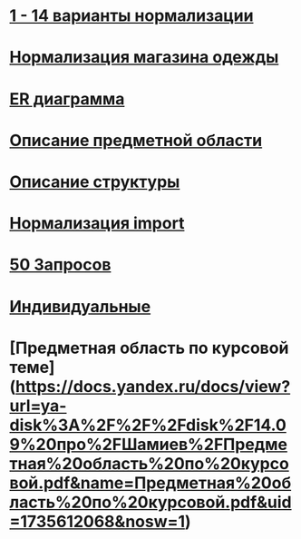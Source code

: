 # [1 - 14 варианты нормализации](https://docs.yandex.ru/docs/view?url=ya-disk%3A%2F%2F%2Fdisk%2F14.09%20про%2FШамиев%2F14%20Вариантов.pdf&name=14%20Вариантов.pdf&uid=1735612068&nosw=1)
# [Нормализация магазина одежды](https://disk.yandex.ru/edit/disk/disk%2F14.09%20про%2FШамиев%2FНормализация%20магазина%20одежды.xlsx?sk=ya008284143c71b3814c5ccca3d90a671)
# [ER диаграмма](https://disk.yandex.ru/client/disk/14.09%20про/Шамиев?idApp=client&dialog=slider&idDialog=%2Fdisk%2F14.09%20про%2FШамиев%2Fизображение_2024-09-27_145743815.png)
# [Описание предметной области](https://docs.yandex.ru/docs/view?url=ya-disk%3A%2F%2F%2Fdisk%2F14.09%20про%2FШамиев%2FШамиев%20П-2.pdf&name=Шамиев%20П-2.pdf&uid=1735612068)
# [Описание структуры](https://docs.yandex.ru/docs/view?url=ya-disk%3A%2F%2F%2Fdisk%2F14.09%20про%2FШамиев%2FТаблица%201%20-.pdf&name=Таблица%201%20-.pdf&uid=1735612068)
# [Нормализация import](https://docs.yandex.ru/docs/view?url=ya-disk%3A%2F%2F%2Fdisk%2F14.09%20про%2FШамиев%2Fнормализация%20импорт.pdf&name=нормализация%20импорт.pdf&uid=1735612068&nosw=1)
# [50 Запросов](https://docviewer.yandex.ru/view/1735612068/?*=NqedQsujzoPVkX50yitsbz1%2Bdqx7InVybCI6InlhLWRpc2s6Ly8vZGlzay8xNC4wOSDQv9GA0L4v0KjQsNC80LjQtdCyLzUwINC30LDQv9GA0L7RgdC%2B0LIudHh0IiwidGl0bGUiOiI1MCDQt9Cw0L%2FRgNC%2B0YHQvtCyLnR4dCIsIm5vaWZyYW1lIjpmYWxzZSwidWlkIjoiMTczNTYxMjA2OCIsInRzIjoxNzMyNjkzODU4NTU3LCJ5dSI6Ijk3Mzk4ODk5MTE3MjQ1OTM5NTEifQ%3D%3D)
# [Индивидуальные](https://docviewer.yandex.ru/view/1735612068/?*=9roxQvjsJ2lkD14HOsoBjTfXIqp7InVybCI6InlhLWRpc2s6Ly8vZGlzay8xNC4wOSDQv9GA0L4v0KjQsNC80LjQtdCyL9C40L3QtNC40LLQuNC00YPQsNC7LnR4dCIsInRpdGxlIjoi0LjQvdC00LjQstC40LTRg9Cw0LsudHh0Iiwibm9pZnJhbWUiOmZhbHNlLCJ1aWQiOiIxNzM1NjEyMDY4IiwidHMiOjE3MzI2OTM4OTc5MDMsInl1IjoiOTczOTg4OTkxMTcyNDU5Mzk1MSJ9)
# [Предметная область по курсовой теме] (https://docs.yandex.ru/docs/view?url=ya-disk%3A%2F%2F%2Fdisk%2F14.09%20про%2FШамиев%2FПредметная%20область%20по%20курсовой.pdf&name=Предметная%20область%20по%20курсовой.pdf&uid=1735612068&nosw=1)
